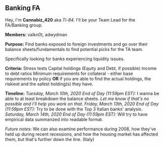 ## Banking FA

Hey, I'm **Cannabiz_420** aka *Ti-84*. I'll be your Team Lead for the FA/Banking group. 

**Members:**
valkn0t, adwydman

**Purpose:**
Find banks exposed to foreign investments and go over their balance sheets/fundamentals to find potential picks for the TA team. 

Specifically looking for banks experiencing liquidity issues. 

**Criteria:**
Stress tests
Capital holdings (Equity and Debt, if possible)
Income to debt ratios
Minimum requirements for collateral - either base requirements by policy **OR** if you are able to find the actual holdings, the riskiest and the safest holding(s) they have.

**Timeline:**
*Tuesday, March 10th, 2020 End of Day (11:59pm EST):*
I wanna be able to at least breakdown the balance sheets. *Let me know if that's no possible and I'll help you work on that.* 
*Friday, March 13th, 2020 End of Day (11:59pm EST):*
Try to be done with the Top 3 Italian banks' analysis.
*Saturday, March 14th, 2020 End of Day (11:59pm EST):*
Will try to have empirical data summarized into readable format. 

*Future notes:*
We can also examine performance during 2008, how they've held up during recent recessions, and how the housing market has affected them, but that's further down the line. (Italy)

